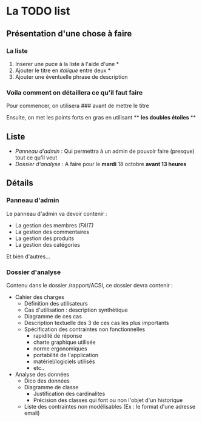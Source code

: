 ﻿# La TODO list 
## Présentation d'une chose à faire
### La liste

1. Inserer une puce à la liste à l'aide d'une \*
2. Ajouter le titre en *italique* entre deux \*
3. Ajouter une éventuelle phrase de description

### Voila comment on détaillera ce qu'il faut faire

Pour commencer, on utilisera ### avant de mettre le titre

Ensuite, on met les points forts en gras en utilisant \** **les doubles étoiles** \**

## Liste

* *Panneau d'admin* : Qui permettra à un admin de pouvoir faire (presque) tout ce qu'il veut
* *Dossier d'analyse* : A faire pour le **mardi** 18 octobre **avant 13 heures**

## Détails

### Panneau d'admin

Le panneau d'admin va devoir contenir :

* La gestion des membres *(FAIT)*
* La gestion des commentaires
* La gestion des produits
* La gestion des catégories

Et bien d'autres...

### Dossier d'analyse

Contenu dans le dossier /rapport/ACSI, ce dossier devra contenir :

* Cahier des charges
	* Définition des utilisateurs
	* Cas d'utilisation : description synthètique
	* Diagramme de ces cas
	* Description textuelle des 3 de ces cas les plus importants
	* Spécification des contraintes non fonctionnelles
		* rapidité de réponse
		* charte graphique utilisée
		* norme ergonomiques
		* portabilité de l'application
		* matériel/logiciels utilisés
		* etc..
* Analyse des données
	* Dico des données
	* Diagramme de classe 
		* Justification des cardinalites
		* Précision des classes qui font ou non l'objet d'un historique
	* Liste des contraintes non modélisables (Ex : le format d'une adresse email)